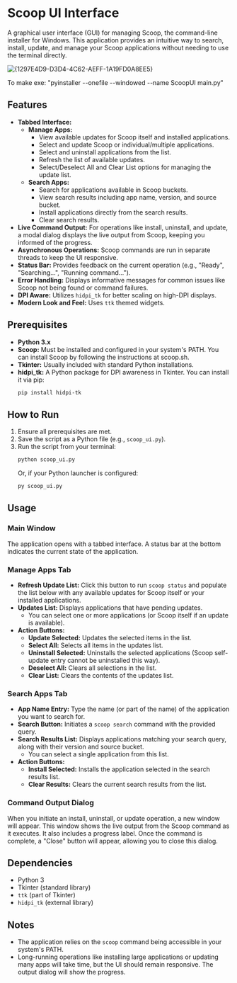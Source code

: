 # Scoop UI Interface

A graphical user interface (GUI) for managing Scoop, the command-line installer for Windows. This application provides an intuitive way to search, install, update, and manage your Scoop applications without needing to use the terminal directly.

![{1297E4D9-D3D4-4C62-AEFF-1A19FD0A8EE5}](https://github.com/user-attachments/assets/f64b0810-aaa1-4acd-ad78-73ed63cb3fb6)


To make exe: "pyinstaller --onefile --windowed --name ScoopUI main.py"

## Features

*   **Tabbed Interface:**
    *   **Manage Apps:**
        *   View available updates for Scoop itself and installed applications.
        *   Select and update Scoop or individual/multiple applications.
        *   Select and uninstall applications from the list.
        *   Refresh the list of available updates.
        *   Select/Deselect All and Clear List options for managing the update list.
    *   **Search Apps:**
        *   Search for applications available in Scoop buckets.
        *   View search results including app name, version, and source bucket.
        *   Install applications directly from the search results.
        *   Clear search results.
*   **Live Command Output:** For operations like install, uninstall, and update, a modal dialog displays the live output from Scoop, keeping you informed of the progress.
*   **Asynchronous Operations:** Scoop commands are run in separate threads to keep the UI responsive.
*   **Status Bar:** Provides feedback on the current operation (e.g., "Ready", "Searching...", "Running command...").
*   **Error Handling:** Displays informative messages for common issues like Scoop not being found or command failures.
*   **DPI Aware:** Utilizes `hidpi_tk` for better scaling on high-DPI displays.
*   **Modern Look and Feel:** Uses `ttk` themed widgets.

## Prerequisites

*   **Python 3.x**
*   **Scoop:** Must be installed and configured in your system's PATH. You can install Scoop by following the instructions at scoop.sh.
*   **Tkinter:** Usually included with standard Python installations.
*   **hidpi_tk:** A Python package for DPI awareness in Tkinter. You can install it via pip:
    ```bash
    pip install hidpi-tk
    ```

## How to Run

1.  Ensure all prerequisites are met.
2.  Save the script as a Python file (e.g., `scoop_ui.py`).
3.  Run the script from your terminal:
    ```bash
    python scoop_ui.py
    ```
    Or, if your Python launcher is configured:
    ```bash
    py scoop_ui.py
    ```

## Usage

### Main Window

The application opens with a tabbed interface. A status bar at the bottom indicates the current state of the application.

### Manage Apps Tab

*   **Refresh Update List:** Click this button to run `scoop status` and populate the list below with any available updates for Scoop itself or your installed applications.
*   **Updates List:** Displays applications that have pending updates.
    *   You can select one or more applications (or Scoop itself if an update is available).
*   **Action Buttons:**
    *   **Update Selected:** Updates the selected items in the list.
    *   **Select All:** Selects all items in the updates list.
    *   **Uninstall Selected:** Uninstalls the selected applications (Scoop self-update entry cannot be uninstalled this way).
    *   **Deselect All:** Clears all selections in the list.
    *   **Clear List:** Clears the contents of the updates list.

### Search Apps Tab

*   **App Name Entry:** Type the name (or part of the name) of the application you want to search for.
*   **Search Button:** Initiates a `scoop search` command with the provided query.
*   **Search Results List:** Displays applications matching your search query, along with their version and source bucket.
    *   You can select a single application from this list.
*   **Action Buttons:**
    *   **Install Selected:** Installs the application selected in the search results list.
    *   **Clear Results:** Clears the current search results from the list.

### Command Output Dialog

When you initiate an install, uninstall, or update operation, a new window will appear. This window shows the live output from the Scoop command as it executes. It also includes a progress label. Once the command is complete, a "Close" button will appear, allowing you to close this dialog.

## Dependencies

*   Python 3
*   Tkinter (standard library)
*   `ttk` (part of Tkinter)
*   `hidpi_tk` (external library)

## Notes

*   The application relies on the `scoop` command being accessible in your system's PATH.
*   Long-running operations like installing large applications or updating many apps will take time, but the UI should remain responsive. The output dialog will show the progress.

